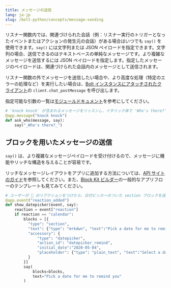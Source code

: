 ```yaml
---
title: メッセージの送信
lang: ja-jp
slug: /bolt-python/concepts/message-sending
---
```


リスナー関数内では、関連づけられた会話（例：リスナー実行のトリガーとなったイベントまたはアクションの発生元の会話）がある場合はいつでも `say()` を使用できます。`say()` には文字列または JSON ペイロードを指定できます。文字列の場合、送信できるのはテキストベースの単純なメッセージです。より複雑なメッセージを送信するには JSON ペイロードを指定します。指定したメッセージのペイロードは、関連づけられた会話内のメッセージとして送信されます。

リスナー関数の外でメッセージを送信したい場合や、より高度な処理（特定のエラーの処理など）を実行したい場合は、[Bolt インスタンスにアタッチされたクライアント](/bolt-python/concepts/web-api)の `client.chat_postMessage` を呼び出します。

<span>指定可能な引数の一覧は<a href="https://docs.slack.dev/bolt-python/api-docs/slack_bolt/kwargs_injection/args.html">モジュールドキュメント</a>を参考にしてください。</span>
```python
# 'knock knock' が含まれるメッセージをリッスンし、イタリック体で 'Who's there?' と返信
@app.message("knock knock")
def ask_who(message, say):
    say("_Who's there?_")
```

## ブロックを用いたメッセージの送信

`say()` は、より複雑なメッセージペイロードを受け付けるので、メッセージに機能やリッチな構造を与えることが容易です。

リッチなメッセージレイアウトをアプリに追加する方法については、[API サイトのガイド](/messaging/#structure)を参照してください。また、[Block Kit ビルダー](https://api.slack.com/tools/block-kit-builder?template=1)の一般的なアプリフローのテンプレートも見てみてください。

```python
# ユーザーが 📅 のリアクションをつけたら、日付ピッカーのついた section ブロックを送信
@app.event("reaction_added")
def show_datepicker(event, say):
    reaction = event["reaction"]
    if reaction == "calendar":
        blocks = [{
          "type": "section",
          "text": {"type": "mrkdwn", "text":"Pick a date for me to remind you"},
          "accessory": {
              "type": "datepicker",
              "action_id": "datepicker_remind",
              "initial_date":"2020-05-04",
              "placeholder": {"type": "plain_text", "text":"Select a date"}
          }
        }]
        say(
            blocks=blocks,
            text="Pick a date for me to remind you"
        )
```